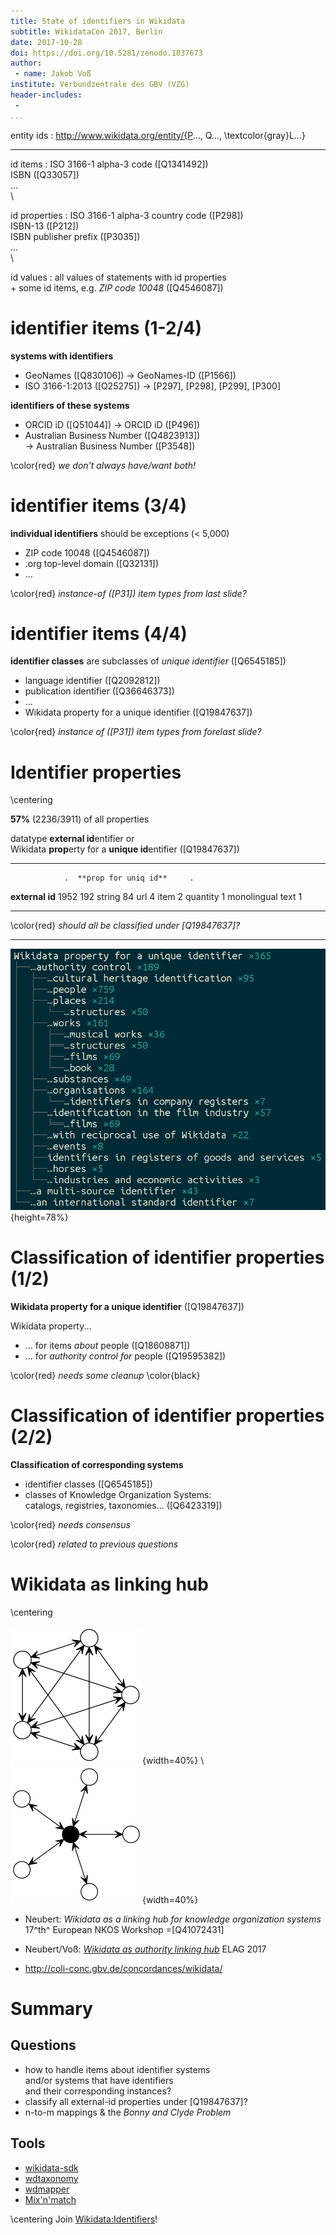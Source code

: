 ```yaml
---
title: State of identifiers in Wikidata
subtitle: WikidataCon 2017, Berlin
date: 2017-10-28
doi: https://doi.org/10.5281/zenodo.1037673
author:
 - name: Jakob Voß
institute: Verbundzentrale des GBV (VZG)
header-includes:
 -
...
```


entity ids
  : http://www.wikidata.org/entity/{P..., Q..., \textcolor{gray}L...}

---

id items
  : ISO 3166-1 alpha-3 code ([Q1341492])\
	ISBN ([Q33057])\
	...\
    \ 

id properties
  : ISO 3166-1 alpha-3 country code ([P298])\
	ISBN-13 ([P212])\
	ISBN publisher prefix ([P3035])\
	...\
    \

id values
  : all values of statements with id properties\
    + some id items, e.g. *ZIP code 10048* ([Q4546087])


# identifier items (1-2/4)

**systems with identifiers**
	
* GeoNames ([Q830106]) $\rightarrow$ GeoNames-ID ([P1566])
* ISO 3166-1:2013 ([Q25275]) $\rightarrow$ [P297], [P298], [P299], [P300]  

**identifiers of these systems**

* ORCID iD ([Q51044]) $\rightarrow$ ORCID iD ([P496])
* Australian Business Number ([Q4823913])\
  $\rightarrow$ Australian Business Number ([P3548])

\color{red} *we don't always have/want both!*


# identifier items (3/4)

**individual identifiers** should be exceptions ($<$ 5,000)

* ZIP code 10048 ([Q4546087])
* .org top-level domain ([Q32131])
* ...

\color{red} *instance-of ([P31]) item types from last slide?*

# identifier items (4/4)

**identifier classes** are subclasses of *unique identifier* ([Q6545185])

* language identifier ([Q2092812])
* publication identifier ([Q36646373])
* ...
* Wikidata property for a unique identifier ([Q19847637])

\color{red} *instance of ([P31]) item types from forelast slide?*

# Identifier properties

\centering

**57%** (2236/3911) of all properties

datatype **external id**entifier or\
Wikidata **prop**erty for a **unique id**entifier ([Q19847637])

----------------- --------------------- -----
			    .  **prop for uniq id**     .
 **external id**                   1952   192
 string                              84
 url								  4
 item								  2
 quantity							  1
 monolingual text					  1
----------------- --------------------- -----

\color{red} *should all be classified under [Q19847637]?*

---

![](Q19847637.png){height=78%}

# Classification of identifier properties (1/2)

**Wikidata property for a unique identifier** ([Q19847637])

Wikidata property...

* ... for items *about* people ([Q18608871])
* ... for *authority control for* people ([Q19595382])

\color{red} *needs some cleanup* \color{black}

# Classification of identifier properties (2/2)

**Classification of corresponding systems**

* identifier classes ([Q6545185])
* classes of Knowledge Organization Systems:\
  catalogs, registries, taxonomies... ([Q6423319])

\color{red} *needs consensus*

\color{red} *related to previous questions*

# Wikidata as linking hub

\centering

![](m2m.png){width=40%} \ ![](hub.png){width=40%}

* Neubert: *Wikidata as a linking hub for knowledge organization systems*
  17^th^ European NKOS Workshop =[Q41072431]

* Neubert/Voß: 
  [*Wikidata as authority linking hub*](https://www.slideshare.net/jneubert/wikidata-as-authority-linking-hub)
  ELAG 2017

* <http://coli-conc.gbv.de/concordances/wikidata/>

# Summary

## Questions

* how to handle items about identifier systems\
  and/or systems that have identifiers\
  and their corresponding instances?
* classify all external-id properties under [Q19847637]?
* n-to-m mappings & the *Bonny and Clyde Problem*

## Tools

* [wikidata-sdk](https://npmjs.com/package/wikidata-sdk/)
* [wdtaxonomy](https://www.npmjs.com/package/wikidata-taxonomy)
* [wdmapper](https://pypi.python.org/pypi/wdmapper)
* [Mix'n'match](http://tools.wmflabs.org/mix-n-match)

\centering Join [Wikidata:Identifiers]!

[Wikidata:Identifiers]: https://www.wikidata.org/wiki/Wikidata:Identifiers
